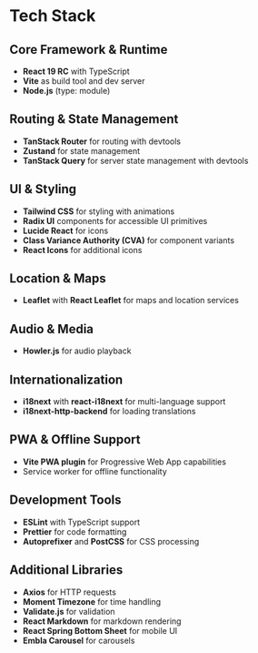 # Tech Stack

## Core Framework & Runtime
- **React 19 RC** with TypeScript
- **Vite** as build tool and dev server
- **Node.js** (type: module)

## Routing & State Management
- **TanStack Router** for routing with devtools
- **Zustand** for state management
- **TanStack Query** for server state management with devtools

## UI & Styling
- **Tailwind CSS** for styling with animations
- **Radix UI** components for accessible UI primitives
- **Lucide React** for icons
- **Class Variance Authority (CVA)** for component variants
- **React Icons** for additional icons

## Location & Maps
- **Leaflet** with **React Leaflet** for maps and location services

## Audio & Media
- **Howler.js** for audio playback

## Internationalization
- **i18next** with **react-i18next** for multi-language support
- **i18next-http-backend** for loading translations

## PWA & Offline Support
- **Vite PWA plugin** for Progressive Web App capabilities
- Service worker for offline functionality

## Development Tools
- **ESLint** with TypeScript support
- **Prettier** for code formatting
- **Autoprefixer** and **PostCSS** for CSS processing

## Additional Libraries
- **Axios** for HTTP requests
- **Moment Timezone** for time handling
- **Validate.js** for validation
- **React Markdown** for markdown rendering
- **React Spring Bottom Sheet** for mobile UI
- **Embla Carousel** for carousels